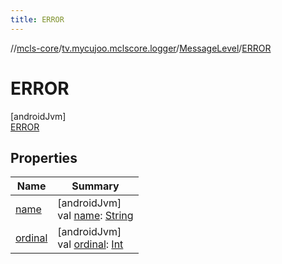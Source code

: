 ```yaml
---
title: ERROR
---
```

//[mcls-core](../../../../index.html)/[tv.mycujoo.mclscore.logger](../../index.html)/[MessageLevel](../index.html)/[ERROR](index.html)



# ERROR



[androidJvm]\
[ERROR](index.html)



## Properties


| Name | Summary |
|---|---|
| [name](index.html#-372974862%2FProperties%2F-1646817299) | [androidJvm]<br>val [name](index.html#-372974862%2FProperties%2F-1646817299): [String](https://kotlinlang.org/api/latest/jvm/stdlib/kotlin/-string/index.html) |
| [ordinal](index.html#-739389684%2FProperties%2F-1646817299) | [androidJvm]<br>val [ordinal](index.html#-739389684%2FProperties%2F-1646817299): [Int](https://kotlinlang.org/api/latest/jvm/stdlib/kotlin/-int/index.html) |

